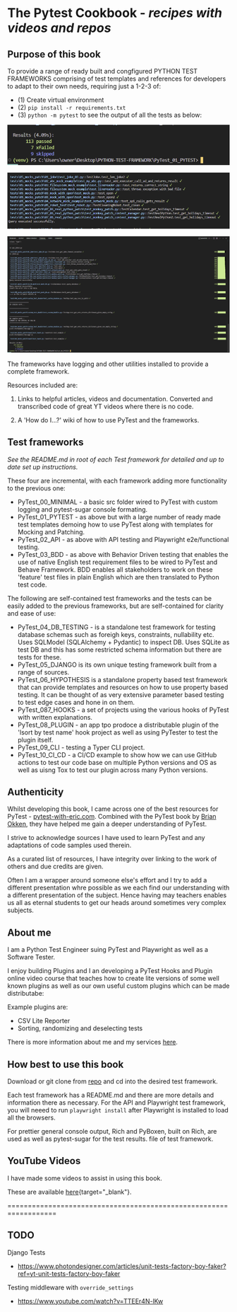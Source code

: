 # The Pytest Cookbook - *recipes with videos and repos*

## Purpose of this book 

To provide a range of ready built and congfigured PYTHON TEST FRAMEWORKS comprising of test templates and references for developers to adapt to their own needs, requiring just a 1-2-3 of:
   
- (1) Create virtual environment
- (2) `pip install -r requirements.txt`
- (3) `python -m pytest` to see the output of all the tests as below:

![Test results](./images/demo-summary.png "Demo")

![Items](./images/demo-items.png "Demo")

![List test results](./images/demo.png "Demo")

The frameworks have logging and other utilities installed to provide a complete framework.

Resources included are:

1. Links to helpful articles, videos and documentation. Converted and transcribed code of great YT videos where there is no code.

2. A 'How do I...?' wiki of how to use PyTest and the frameworks.

## Test frameworks

*See the README.md in root of each Test framework for detailed and up to date set up instructions.*

These four are incremental, with each framework adding more functionality to the previous one:

- PyTest_00_MINIMAL - a basic src folder wired to PyTest with custom logging and pytest-sugar console formating.
- PyTest_01_PYTEST - as above but with a large number of ready made test templates demoing how to use PyTest along with templates for Mocking and Patching.
- PyTest_02_API - as above with API testing and Playwright e2e/functional testing.
- PyTest_03_BDD - as above with Behavior Driven testing that enables the use of native English test requirement files to be wired to PyTest and Behave Framework. BDD enables all stakeholders to work on these 'feature' test files in plain English which are then translated to Python test code.

The following are self-contained test frameworks and the tests can be easily added to the previous frameworks, but are self-contained for clarity and ease of use:

- PyTest_04_DB_TESTING - is a standalone test framework for testing database schemas such as foreigh keys, constraints, nullability etc. Uses SQLModel (SQLAlchemy + Pydantic) to inspect DB. Uses SQLite as test DB and this has some restricted schema information but there are tests for these.
- PyTest_05_DJANGO is its own unique testing framework built from a range of sources. 
- PyTest_06_HYPOTHESIS is a standalone property based test framework that can provide templates and resources on how to use property based testing. It can be thought of as very extensive parameter based testing to test edge cases and hone in on them.
- PyTest_087_HOOKS - a set of projects using the various hooks of PyTest with written explanations.
- PyTest_08_PLUGIN - an app tpo prodoce a distributable plugin of the 'lsort by test name' hook project as well as using PyTester to test the plugin itself.
- PyTest_09_CLI - testing a Typer CLI project.
- PyTest_10_CI_CD - a CI/CD example to show how we can use GitHub actions to test our code base on multiple Python versions and OS as well as uisng Tox to test our plugin across many Python versions.

## Authenticity

Whilst developing this book, I came across one of the best resources for PyTest - [pytest-with-eric.com](https://pytest-with-eric.com/). Combined with the PyTest book by [Brian Okken](https://pythontest.com/), they have helped me gain a deeper understanding of PyTest.

I strive to acknowledge sources I have used to learn PyTest and any adaptations of code samples used therein.

As a curated list of resources, I have integrity over linking to the work of others and due credits are given.

Often I am a wrapper around someone else's effort and I try to add a different presentation whre possible as we each find our understanding with a different presentation of the subject. Hence having may teachers enables us all as eternal students to get our heads around sometimes very complex subjects.

## About me

I am a Python Test Engineer suing PyTest and Playwright as well as a Software Tester.

I enjoy building Plugins and I an developing a PyTest Hooks and Plugin online video course that teaches how to create lite versions of some well known plugins as well as our own useful custom plugins which can be made distributabe:

Example plugins are:

- CSV Lite Reporter
- Sorting, randomizing and deselecting tests

There is more information about me and my services [here](https://pytest-cookbook.netlify.app/craig/).

## How best to use this book

Download or git clone from [repo](https://github.com/Python-Test-Engineer/PYTHON-TEST-FRAMEWORK) and cd into the desired test framework.

Each test framework has a README.md and there are more details and information there as necessary. For the API and Playwright test framework, you will neeed to run `playwright install` after Playwright is installed to load all the browsers.

For prettier general console output, Rich and PyBoxen, built on Rich, are used as well as pytest-sugar for the test results.
file of test framework.

## YouTube Videos

I have made some videos to assist in using this book.

These are available [here](https://www.youtube.com/playlist?list=PLsszRSbzjyvkincV5XUzF9BeGsckrjb74){target="_blank"}.



==================================================================
## TODO

Django Tests

- https://www.photondesigner.com/articles/unit-tests-factory-boy-faker?ref=yt-unit-tests-factory-boy-faker

Testing middleware with `override_settings`

- https://www.youtube.com/watch?v=TTEEr4N-lKw


